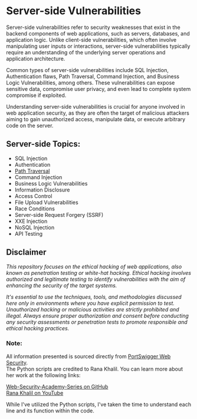 # Server-side Vulnerabilities

Server-side vulnerabilities refer to security weaknesses that exist in the backend components of web applications, such as servers, databases, and application logic. Unlike client-side vulnerabilities, which often involve manipulating user inputs or interactions, server-side vulnerabilities typically require an understanding of the underlying server operations and application architecture.

Common types of server-side vulnerabilities include SQL Injection, Authentication flaws, Path Traversal, Command Injection, and Business Logic Vulnerabilities, among others. These vulnerabilities can expose sensitive data, compromise user privacy, and even lead to complete system compromise if exploited.

Understanding server-side vulnerabilities is crucial for anyone involved in web application security, as they are often the target of malicious attackers aiming to gain unauthorized access, manipulate data, or execute arbitrary code on the server.

## Server-side Topics:

- SQL Injection
- Authentication
- [Path Traversal](/server-side-topics/path-traversal/README.md#path-traversal)
- Command Injection
- Business Logic Vulnerabilities
- Information Disclosure
- Access Control
- File Upload Vulnerabilities
- Race Conditions
- Server-side Request Forgery (SSRF)
- XXE Injection
- NoSQL Injection
- API Testing

## Disclaimer

_This repository focuses on the ethical hacking of web applications, also known as penetration testing or white-hat hacking. Ethical hacking involves authorized and legitimate testing to identify vulnerabilities with the aim of enhancing the security of the target systems._

_It's essential to use the techniques, tools, and methodologies discussed here only in environments where you have explicit permission to test. Unauthorized hacking or malicious activities are strictly prohibited and illegal. Always ensure proper authorization and consent before conducting any security assessments or penetration tests to promote responsible and ethical hacking practices._

### Note:

All information presented is sourced directly from [PortSwigger Web Security](https://portswigger.net/web-security).  
The Python scripts are credited to Rana Khalil. You can learn more about her work at the following links:

[Web-Security-Academy-Series on GitHub](https://github.com/rkhal101/Web-Security-Academy-Series)  
[Rana Khalil on YouTube](https://www.youtube.com/@RanaKhalil101)

While I've utilized the Python scripts, I've taken the time to understand each line and its function within the code.

